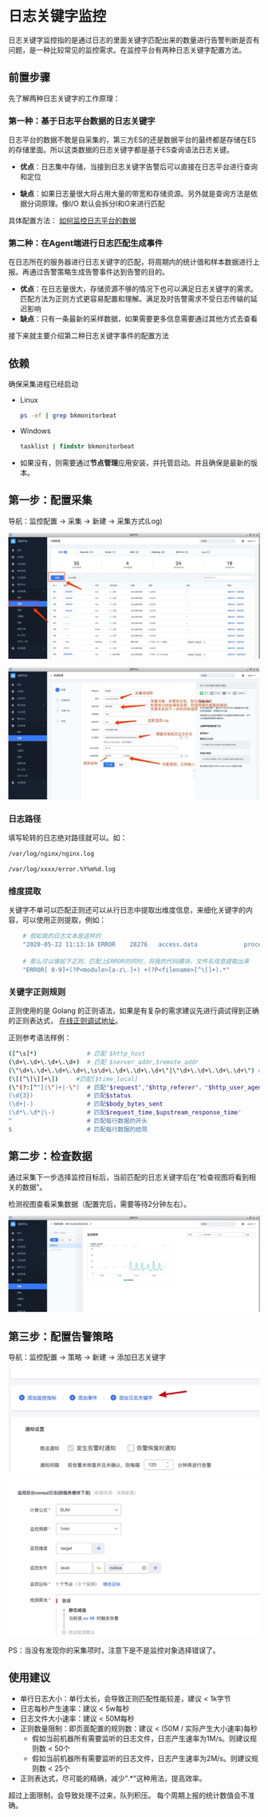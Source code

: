 # 日志关键字监控

日志关键字监控指的是通过日志的里面关键字匹配出来的数量进行告警判断是否有问题，是一种比较常见的监控需求。在监控平台有两种日志关键字配置方法。 

## 前置步骤

先了解两种日志关键字的工作原理：

### 第一种：基于日志平台数据的日志关键字

日志平台的数据不敢是自采集的，第三方ES的还是数据平台的最终都是存储在ES的存储里面。所以这类数据的日志关键字都是基于ES查询语法日志关键。

* **优点**：日志集中存储，当接到日志关键字告警后可以直接在日志平台进行查询和定位

* **缺点**：如果日志量很大将占用大量的带宽和存储资源。另外就是查询方法是依据分词原理。像I/O 默认会拆分I和O来进行匹配

具体配置方法： [如何监控日志平台的数据](log_monitor.md)

### 第二种：在Agent端进行日志匹配生成事件

在日志所在的服务器进行日志关键字的匹配，将周期内的统计值和样本数据进行上报。再通过告警策略生成告警事件达到告警的目的。

* **优点**：在日志量很大，存储资源不够的情况下也可以满足日志关键字的需求。匹配方法为正则方式更容易配置和理解。满足及时告警需求不受日志传输的延迟影响
* **缺点**：只有一条最新的采样数据，如果需要更多信息需要通过其他方式去查看

接下来就主要介绍第二种日志关键字事件的配置方法

## 依赖 

 确保采集进程已经启动

- Linux

    ```bash
    ps -ef | grep bkmonitorbeat
    ```

- Windows

    ```bat
    tasklist | findstr bkmonitorbeat
    ```
    
- 如果没有，则需要通过**节点管理**应用安装，并托管启动。并且确保是最新的版本。

## 第一步：配置采集

导航：监控配置  →  采集  →  新建  →  采集方式(Log)

![-w2020](media/15909118691554.jpg)

![-w2020](media/15909118752709.jpg)

### 日志路径

填写轮转的日志绝对路径就可以。如：

```bash
/var/log/nginx/nginx.log 
```

```bash
/var/log/xxxx/error.%Y%m%d.log
```

### 维度提取

关键字不单可以匹配正则还可以从行日志中提取出维度信息，来细化关键字的内容，可以使用正则提取，例如：

```bash
    # 假如我的日志文本是这样的
    "2020-05-22 11:13:16 ERROR    28276   access.data             processor.py[172] strategy(503),item(504) query records error, System Request 'metadata_v3' error"
        
    # 那么可以填如下正则，匹配上ERROR的同时，将我的代码模块、文件名信息提取出来
    "ERROR[ 0-9]+(?P<module>[a-z\.]+) +(?P<filename>[^\[]+).*"
```

### 关键字正则规则 

正则使用的是 Golang 的正则语法，如果是有复杂的需求建议先进行调试得到正确的正则表达式， [在线正则调试地址](https://www.debuggex.com/)。

正则参考语法样例：

```bash
([^\s]*)              # 匹配 $http_host
(\d+\.\d+\.\d+\.\d+)  # 匹配 $server_addr,$remote_addr
(\"\d+\.\d+\.\d+\.\d+\,\s\d+\.\d+\.\d+\.\d+\"|\"\d+\.\d+\.\d+\.\d+\") #匹配 "$http_x_forwarded_for"
(\[[^\[\]]+\])     #匹配[$time_local]
(\"(?:[^"]|\")+|-\")  # 匹配"$request","$http_referer"，"$http_user_agent"
(\d{3})               # 匹配$status
(\d+|-)               # 匹配$body_bytes_sent
(\d*\.\d*|\-)         # 匹配$request_time,$upstream_response_time'
^                     # 匹配每行数据的开头
$                     # 匹配每行数据的结局
```

## 第二步：检查数据

通过采集下一步选择监控目标后，当前匹配的日志关键字后在“检查视图将看到相关的数据”。

检测视图查看采集数据（配置完后，需要等待2分钟左右）。

![-w2020](media/15909127206617.jpg)

## 第三步：配置告警策略

导航：监控配置  →  策略 →  新建  →  添加日志关键字

![-w2020](media/15909129966137.jpg)

![-w2020](media/15909131308756.jpg)

PS：当没有发现你的采集项时，注意下是不是监控对象选择错误了。

## 使用建议

- 单行日志大小：单行太长，会导致正则匹配性能较差，建议 < 1k字节
- 日志每秒产生速率：建议 < 5w每秒
- 日志文件大小速率：建议 < 50M每秒
- 正则数量限制：即页面配置的规则数：建议 < (50M / 实际产生大小速率)每秒
    - 假如当前机器所有需要监听的日志文件，日志产生速率为1M/s。则建议规则数 < 50个
    - 假如当前机器所有需要监听的日志文件，日志产生速率为2M/s。则建议规则数 < 25个
- 正则表达式，尽可能的精确，减少".*"这种用法，提高效率。

超过上面限制，会导致处理不过来，队列积压。 每个周期上报的统计数值会不准确。
